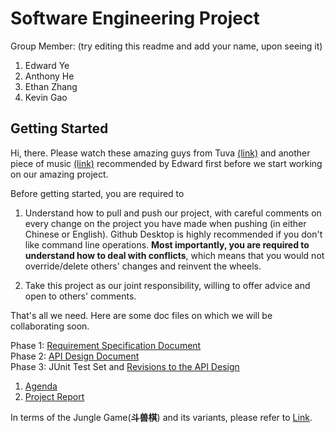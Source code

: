 # Software Engineering Project

Group Member: (try editing this readme and add your name, upon seeing it)

1. Edward Ye
2. Anthony He
3. Ethan Zhang
4. Kevin Gao

## Getting Started

Hi, there. Please watch these amazing guys from Tuva [(link)](https://www.youtube.com/watch?v=-bDntRWfL70) and 
another piece of music [(link)](https://www.youtube.com/watch?v=BRU1o-sCnqY) recommended by Edward first 
before we start working on our amazing project. 

Before getting started, you are required to 

1. Understand how to pull and push our project, with careful comments on every change on the 
project you have made when pushing (in either Chinese or English). Github Desktop is highly recommended if you 
don't like command line operations. **Most importantly, you are required to understand how to 
deal with conflicts**, which means that you would not override/delete others' changes and reinvent the wheels. 


2. Take this project as our joint responsibility, willing to offer advice and open to others' comments.  

That's all we need. Here are some doc files on which we will be collaborating soon. 

Phase 1: [Requirement Specification Document](https://docs.google.com/document/d/1FHJ2V_QZfpAiVPxzHIL-Wg8UxEIY0nZLl1rtVvac5i8/edit?usp=sharing)  
Phase 2: [API Design Document](https://docs.google.com/document/d/17DxQoORduj-6nSCnCfsyIzovcu1E7xcl2DVZd4oHq0c/edit?usp=sharing)  
Phase 3: JUnit Test Set and [Revisions to the API Design](https://docs.google.com/document/d/1bBEOvfmo_a-T20Ug0Z_EOaALATudKr94yJdUQfe97WI/edit?usp=sharing)  
          

1. [Agenda](https://docs.google.com/document/d/1vqpjrZECn_EYZOaj-g_TxiI4yO58m8w-kYtKI85QfWk/edit?usp=sharing)
2. [Project Report](https://docs.google.com/document/d/1JE3fOi-wDLmoxJkHFv0VrS4U5Ac7JAF_5eupDwSHs7A/edit?usp=sharing)

In terms of the Jungle Game(**斗兽棋**) and its variants, please refer to [Link](https://zh.wikipedia.org/zh-sg/%E9%AC%A5%E7%8D%B8%E6%A3%8B).

